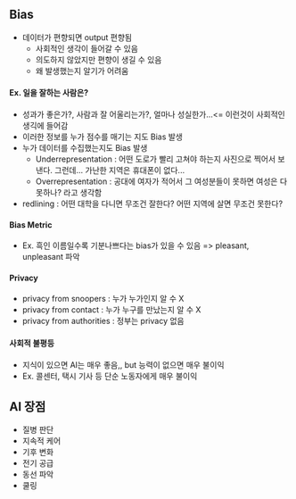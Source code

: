 ## Bias
* 데이터가 편향되면 output 편향됨
  - 사회적인 생각이 들어갈 수 있음
  - 의도하지 않았지만 편향이 생길 수 있음
  - 왜 발생했는지 알기가 어려움

#### Ex.  일을 잘하는 사람은?
* 성과가 좋은가?, 사람과 잘 어울리는가?, 얼마나 성실한가...<= 이런것이 사회적인 생긱에 들어감
* 이러한 정보를 누가 점수를 매기는 지도 Bias 발생
* 누가 데이터를 수집했는지도 Bias 발생
  - Underrepresentation : 어떤 도로가 빨리 고쳐야 하는지 사진으로 찍어서 보낸다. 그런데... 가난한 지역은 휴대폰이 없다...
  - Overrepresentation : 공대에 여자가 적어서 그 여성분들이 못하면 여성은 다 못하나? 라고 생각함
* redlining : 어떤 대학을 다니면 무조건 잘한다? 어떤 지역에 살면 무조건 못한다?

#### Bias Metric
* Ex. 흑인 이름일수록 기분나쁘다는 bias가 있을 수 있음
=> pleasant, unpleasant 파악

#### Privacy
* privacy from snoopers : 누가 누가인지 알 수 X
* privacy from contact : 누가 누구를 만났는지 알 수 X
* privacy from authorities : 정부는 privacy 없음

#### 사회적 불평등
* 지식이 있으면 AI는 매우 좋음,, but 능력이 없으면 매우 불이익
* Ex. 콜센터, 택시 기사 등 단순 노동자에게 매우 불이익



## AI 장점
* 질병 판단
* 지속적 케어
* 기후 변화
* 전기 공급
* 동선 파악
* 쿨링
